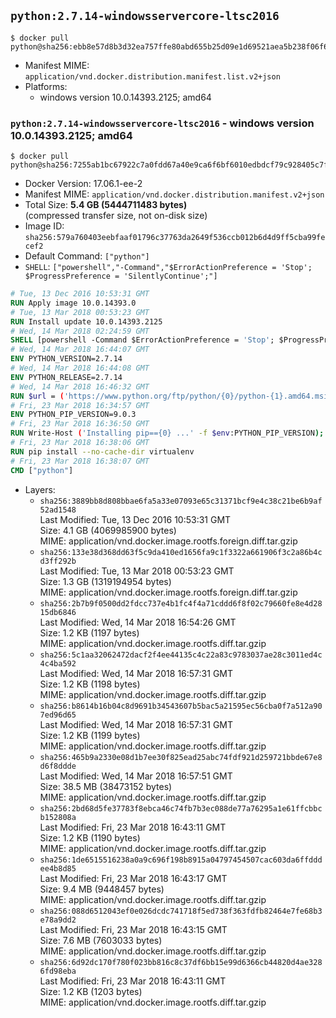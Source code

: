 ## `python:2.7.14-windowsservercore-ltsc2016`

```console
$ docker pull python@sha256:ebb8e57d8b3d32ea757ffe80abd655b25d09e1d69521aea5b238f06f6f449a38
```

-	Manifest MIME: `application/vnd.docker.distribution.manifest.list.v2+json`
-	Platforms:
	-	windows version 10.0.14393.2125; amd64

### `python:2.7.14-windowsservercore-ltsc2016` - windows version 10.0.14393.2125; amd64

```console
$ docker pull python@sha256:7255ab1bc67922c7a0fdd67a40e9ca6f6bf6010edbdcf79c928405c7fe4b2920
```

-	Docker Version: 17.06.1-ee-2
-	Manifest MIME: `application/vnd.docker.distribution.manifest.v2+json`
-	Total Size: **5.4 GB (5444711483 bytes)**  
	(compressed transfer size, not on-disk size)
-	Image ID: `sha256:579a760403eebfaaf01796c37763da2649f536ccb012b6d4d9ff5cba99fecef2`
-	Default Command: `["python"]`
-	`SHELL`: `["powershell","-Command","$ErrorActionPreference = 'Stop'; $ProgressPreference = 'SilentlyContinue';"]`

```dockerfile
# Tue, 13 Dec 2016 10:53:31 GMT
RUN Apply image 10.0.14393.0
# Tue, 13 Mar 2018 00:53:23 GMT
RUN Install update 10.0.14393.2125
# Wed, 14 Mar 2018 02:24:59 GMT
SHELL [powershell -Command $ErrorActionPreference = 'Stop'; $ProgressPreference = 'SilentlyContinue';]
# Wed, 14 Mar 2018 16:44:07 GMT
ENV PYTHON_VERSION=2.7.14
# Wed, 14 Mar 2018 16:44:08 GMT
ENV PYTHON_RELEASE=2.7.14
# Wed, 14 Mar 2018 16:46:32 GMT
RUN $url = ('https://www.python.org/ftp/python/{0}/python-{1}.amd64.msi' -f $env:PYTHON_RELEASE, $env:PYTHON_VERSION); 	Write-Host ('Downloading {0} ...' -f $url); 	Invoke-WebRequest -Uri $url -OutFile 'python.msi'; 		Write-Host 'Installing ...'; 	Start-Process msiexec -Wait 		-ArgumentList @( 			'/i', 			'python.msi', 			'/quiet', 			'/qn', 			'TARGETDIR=C:\Python', 			'ALLUSERS=1', 			'ADDLOCAL=DefaultFeature,Extensions,TclTk,Tools,PrependPath' 		); 		$env:PATH = [Environment]::GetEnvironmentVariable('PATH', [EnvironmentVariableTarget]::Machine); 		Write-Host 'Verifying install ...'; 	Write-Host '  python --version'; python --version; 		Write-Host 'Removing ...'; 	Remove-Item python.msi -Force; 		Write-Host 'Complete.';
# Fri, 23 Mar 2018 16:34:57 GMT
ENV PYTHON_PIP_VERSION=9.0.3
# Fri, 23 Mar 2018 16:36:50 GMT
RUN Write-Host ('Installing pip=={0} ...' -f $env:PYTHON_PIP_VERSION); 	[Net.ServicePointManager]::SecurityProtocol = [Net.SecurityProtocolType]::Tls12; 	Invoke-WebRequest -Uri 'https://bootstrap.pypa.io/get-pip.py' -OutFile 'get-pip.py'; 	python get-pip.py 		--disable-pip-version-check 		--no-cache-dir 		('pip=={0}' -f $env:PYTHON_PIP_VERSION) 	; 	Remove-Item get-pip.py -Force; 		Write-Host 'Verifying pip install ...'; 	pip --version; 		Write-Host 'Complete.';
# Fri, 23 Mar 2018 16:38:06 GMT
RUN pip install --no-cache-dir virtualenv
# Fri, 23 Mar 2018 16:38:07 GMT
CMD ["python"]
```

-	Layers:
	-	`sha256:3889bb8d808bbae6fa5a33e07093e65c31371bcf9e4c38c21be6b9af52ad1548`  
		Last Modified: Tue, 13 Dec 2016 10:53:31 GMT  
		Size: 4.1 GB (4069985900 bytes)  
		MIME: application/vnd.docker.image.rootfs.foreign.diff.tar.gzip
	-	`sha256:133e38d368dd63f5c9da410ed1656fa9c1f3322a661906f3c2a86b4cd3ff292b`  
		Last Modified: Tue, 13 Mar 2018 00:53:23 GMT  
		Size: 1.3 GB (1319194954 bytes)  
		MIME: application/vnd.docker.image.rootfs.foreign.diff.tar.gzip
	-	`sha256:2b7b9f0500dd2fdcc737e4b1fc4f4a71cddd6f8f02c79660fe8e4d2815db6846`  
		Last Modified: Wed, 14 Mar 2018 16:54:26 GMT  
		Size: 1.2 KB (1197 bytes)  
		MIME: application/vnd.docker.image.rootfs.diff.tar.gzip
	-	`sha256:5c1aa32062472dacf2f4ee44135c4c22a83c9783037ae28c3011ed4c4c4ba592`  
		Last Modified: Wed, 14 Mar 2018 16:57:31 GMT  
		Size: 1.2 KB (1198 bytes)  
		MIME: application/vnd.docker.image.rootfs.diff.tar.gzip
	-	`sha256:b8614b16b04c8d9691b34543607b5bac5a21595ec56cba0f7a512a907ed96d65`  
		Last Modified: Wed, 14 Mar 2018 16:57:31 GMT  
		Size: 1.2 KB (1199 bytes)  
		MIME: application/vnd.docker.image.rootfs.diff.tar.gzip
	-	`sha256:465b9a2330e08d1b7ee30f825ead25abc74fdf921d259721bbde67e8d6f8ddde`  
		Last Modified: Wed, 14 Mar 2018 16:57:51 GMT  
		Size: 38.5 MB (38473152 bytes)  
		MIME: application/vnd.docker.image.rootfs.diff.tar.gzip
	-	`sha256:2bd68d5fe37783f8ebca46c74fb7b3ec088de77a76295a1e61ffcbbcb152808a`  
		Last Modified: Fri, 23 Mar 2018 16:43:11 GMT  
		Size: 1.2 KB (1190 bytes)  
		MIME: application/vnd.docker.image.rootfs.diff.tar.gzip
	-	`sha256:1de6515516238a0a9c696f198b8915a04797454507cac603da6ffdddee4b8d85`  
		Last Modified: Fri, 23 Mar 2018 16:43:17 GMT  
		Size: 9.4 MB (9448457 bytes)  
		MIME: application/vnd.docker.image.rootfs.diff.tar.gzip
	-	`sha256:088d6512043ef0e026dcdc741718f5ed738f363fdfb82464e7fe68b3e78a9dd2`  
		Last Modified: Fri, 23 Mar 2018 16:43:15 GMT  
		Size: 7.6 MB (7603033 bytes)  
		MIME: application/vnd.docker.image.rootfs.diff.tar.gzip
	-	`sha256:6d92dc170f780f023bb816c8c37df6bb15e99d6366cb44820d4ae3286fd98eba`  
		Last Modified: Fri, 23 Mar 2018 16:43:11 GMT  
		Size: 1.2 KB (1203 bytes)  
		MIME: application/vnd.docker.image.rootfs.diff.tar.gzip
